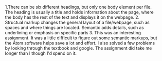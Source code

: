 1.There can be six different headings, but only one body element per file. The heading is usually a title and holds information about the page, where the body has the rest of the text and displays it on the webpage.
2. Structual markup changes the general layout of a file/webpage, such as spaces and where things are located. Semantic adds details, such as underlining or emphasis on specific parts
3. This was an interesting assignment. It was a little difficult to figure out some semantic markups, but the Atom software helps save a lot and effort. I also solved a few problems by looking through the textbook and google. The assignment did take me longer than I though I'd spend on it.